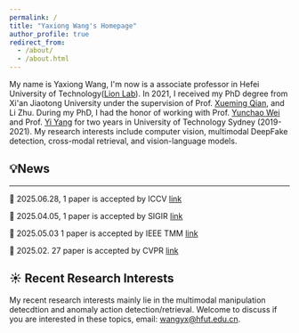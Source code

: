 ```yaml
---
permalink: /
title: "Yaxiong Wang's Homepage"
author_profile: true
redirect_from: 
  - /about/
  - /about.html
---
```


My name is Yaxiong Wang, I'm now is a associate professor in Hefei University of Technology([Lion Lab](https://lion-hfut.github.io/cn-cn/)). In 2021, I received my PhD degree from Xi'an Jiaotong University under the supervision of Prof. [Xueming Qian](https://scholar.google.com/citations?user=skQCiQQAAAAJ&hl=en), and Li Zhu. During my PhD, I had the honor of working with Prof. [Yunchao Wei](https://scholar.google.com.sg/citations?user=qL9Csv0AAAAJ&hl=en) and Prof. [Yi Yang](https://scholar.google.com/citations?user=RMSuNFwAAAAJ&hl=en) for two years in University of Technology Sydney (2019-2021). My research interests include computer vision, multimodal DeepFake detection, cross-modal retrieval, and vision-language models. 



## 💡News
------
:tada: 2025.06.28, 1 paper is accepted by ICCV [link](https://arxiv.org/pdf/2411.17776)

:tada: 2025.04.05, 1 paper is accepted by SIGIR [link](https://arxiv.org/pdf/2410.17810)

:tada: 2025.05.03  1 paper is accepted by IEEE TMM [link](https://arxiv.org/abs/2504.05316)

:tada: 2025.02. 27 paper is accepted by CVPR [link](https://openaccess.thecvf.com/content/CVPR2025/html/Zhang_ASAP_Advancing_Semantic_Alignment_Promotes_Multi-Modal_Manipulation_Detecting_and_Grounding_CVPR_2025_paper.html)


## :sunny: Recent Research Interests
My recent research interests mainly lie in the multimodal manipulation detecdtion and anomaly action detection/retrieval. Welcome to discuss if you are interested in these topics, email: wangyx@hfut.edu.cn.
